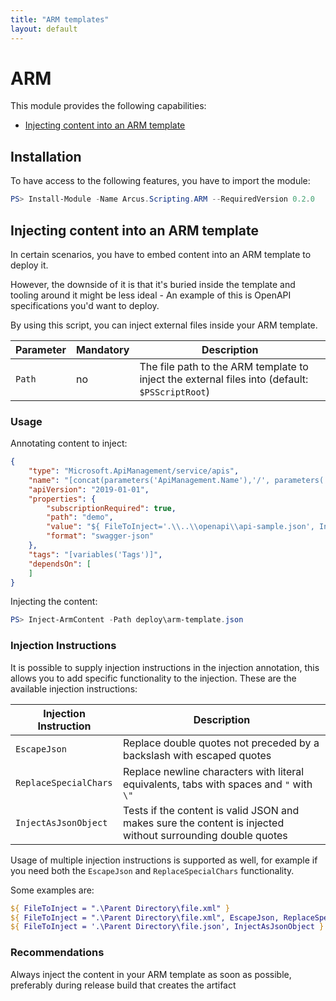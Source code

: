 ```yaml
---
title: "ARM templates"
layout: default
---
```


# ARM

This module provides the following capabilities:
- [Injecting content into an ARM template](#injecting-content-into-an-arm-template)

## Installation

To have access to the following features, you have to import the module:

```powershell
PS> Install-Module -Name Arcus.Scripting.ARM --RequiredVersion 0.2.0
```

## Injecting content into an ARM template

In certain scenarios, you have to embed content into an ARM template to deploy it.

However, the downside of it is that it's buried inside the template and tooling around it might be less ideal - An example of this is OpenAPI specifications you'd want to deploy.

By using this script, you can inject external files inside your ARM template.

| Parameter | Mandatory | Description                                                                                     |
| --------- | --------- | ----------------------------------------------------------------------------------------------- |
| `Path`    | no        | The file path to the ARM template to inject the external files into  (default: `$PSScriptRoot`) |

### Usage
Annotating content to inject:

```json
{
    "type": "Microsoft.ApiManagement/service/apis",
    "name": "[concat(parameters('ApiManagement.Name'),'/', parameters('ApiManagement.Api.Name'))]",
    "apiVersion": "2019-01-01",
    "properties": {
        "subscriptionRequired": true,
        "path": "demo",
        "value": "${ FileToInject='.\\..\\openapi\\api-sample.json', InjectAsJsonObject}$",
        "format": "swagger-json"
    },
    "tags": "[variables('Tags')]",
    "dependsOn": [
    ]
}
```

Injecting the content:

```powershell
PS> Inject-ArmContent -Path deploy\arm-template.json
```

### Injection Instructions
It is possible to supply injection instructions in the injection annotation, this allows you to add specific functionality to the injection. These are the available injection instructions:

| Injection Instruction | Description                                                                                                 |
| --------------------- | ----------------------------------------------------------------------------------------------------------- |
| `EscapeJson`          | Replace double quotes not preceded by a backslash with escaped quotes                                       |
| `ReplaceSpecialChars` | Replace newline characters with literal equivalents, tabs with spaces and `"` with `\"`                     |
| `InjectAsJsonObject`  | Tests if the content is valid JSON and makes sure the content is injected without surrounding double quotes |

Usage of multiple injection instructions is supported as well, for example if you need both the `EscapeJson` and `ReplaceSpecialChars` functionality.

Some examples are:
```powershell
${ FileToInject = ".\Parent Directory\file.xml" }
${ FileToInject = ".\Parent Directory\file.xml", EscapeJson, ReplaceSpecialChars }
${ FileToInject = '.\Parent Directory\file.json', InjectAsJsonObject }
```

### Recommendations
Always inject the content in your ARM template as soon as possible, preferably during release build that creates the artifact
